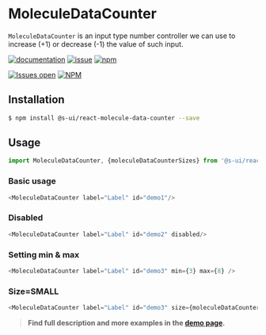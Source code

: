 # MoleculeDataCounter

`MoleculeDataCounter` is an input type number controller we can use to increase (+1) or decrease (-1) the value of such input. 

[![documentation](https://img.shields.io/badge/read%20the%20doc-black?logo=readthedocs)](https://sui-components.vercel.app/workbench/molecule/dataCounter/)
[![issue](https://img.shields.io/badge/report%20a%20bug-black?logo=openbugbounty&logoColor=red)](https://github.com/SUI-Components/sui-components/issues/new?&projects=4&template=bug-report.yml&assignees=&template=report-a-bug.yml&title=🪲+&labels=bug,component,molecule,dataCounter)
[![npm](https://img.shields.io/npm/dt/%40s-ui/react-molecule-data-counter?logo=npm&labelColor=black)](https://www.npmjs.com/package/@s-ui/react-molecule-data-counter)

[![Issues open](https://img.shields.io/github/issues-search/SUI-Components/sui-components?query=is%3Aopen%20label%3Acomponent%20label%3AdataCounter&logo=openbugbounty&logoColor=red&label=issues%20open&color=red)](https://github.com/SUI-Components/sui-components/issues?q=is%3Aopen+label%3Acomponent+label%3AdataCounter)
[![NPM](https://img.shields.io/npm/l/%40s-ui%2Freact-molecule-data-counter)](https://github.com/SUI-Components/sui-components/blob/main/components/molecule/dataCounter/LICENSE.md)

## Installation

```sh
$ npm install @s-ui/react-molecule-data-counter --save
```

## Usage

```js
import MoleculeDataCounter, {moleculeDataCounterSizes} from '@s-ui/react-molecule-data-counter'
```


### Basic usage

```js
<MoleculeDataCounter label="Label" id="demo1"/>
```

### Disabled

```js
<MoleculeDataCounter label="Label" id="demo2" disabled/>
```

### Setting min & max

```js
<MoleculeDataCounter label="Label" id="demo3" min={3} max={8} />
```

### Size=SMALL

```js
<MoleculeDataCounter label="Label" id="demo3" size={moleculeDataCounterSizes.SMALL} />
```


> **Find full description and more examples in the [demo page](https://sui-components.now.sh/workbench/molecule/dataCounter/demo).**